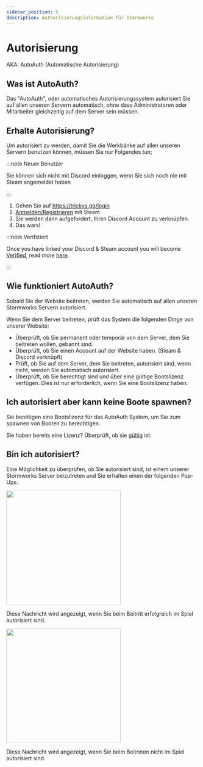 ```yaml
---
sidebar_position: 5
description: Authorisierungsinformation für Stormworks
---
```


# Autorisierung
AKA: AutoAuth (Automatische Autorisierung)

## Was ist AutoAuth?

Das "AutoAuth", oder automatisches Autorisierungssystem autorisiert Sie auf allen unseren Servern automatisch, ohne dass Administratoren oder Mitarbeiter gleichzeitig auf dem Server sein müssen.

## Erhalte Autorisierung?

Um autorisiert zu werden, damit Sie die Werkbänke auf allen unseren Servern benutzen können, müssen Sie nur Folgendes tun;

:::note Neuer Benutzer

Sie können sich nicht mit Discord einloggen, wenn Sie sich noch nie mit Steam angemeldet haben

:::

1. Gehen Sie auf https://trickys.gg/login
2. [Anmelden/Registrieren](https://trickys.gg/login) mit <i class="fa-brands fa-steam"></i> Steam.
3. Sie werden dann aufgefordert, Ihren <i class="fa-brands fa-discord"></i> Discord Account zu verknüpfen.
4. Das wars!

:::note Verifiziert

Once you have linked your <i class="fa-brands fa-discord"></i> Discord & <i class="fa-brands fa-steam"></i> Steam account you will become [Verified](./), read more [here](./).

:::

## Wie funktioniert AutoAuth?

Sobald Sie der Website beitreten, werden Sie automatisch auf allen unseren Stormworks Servern autorisiert.

Wenn Sie dem Server beitreten, prüft das System die folgenden Dinge von unserer Website:

- Überprüft, ob Sie permanent oder temporär von dem Server, dem Sie beitreten wollen, gebannt sind.
- Überprüft, ob Sie einen Account auf der Website haben. (Steam & Discord verknüpft)
- Prüft, ob Sie auf dem Server, dem Sie beitreten, autorisiert sind, wenn nicht, werden Sie automatisch autorisiert.
- Überprüft, ob Sie berechtigt sind und über eine gültige Bootslizenz verfügen. Dies ist nur erforderlich, wenn Sie eine Bootslizenz haben.

## Ich autorisiert aber kann keine Boote spawnen?

Sie benötigen eine Bootslizenz für das AutoAuth System, um Sie zum spawnen von Booten zu berechtigen.

Sie haben bereits eine Lizenz? Überprüft, ob sie [gültig](https://trickys.gg/account) ist.

## Bin ich autorisiert?

Eine Möglichkeit zu überprüfen, ob Sie autorisiert sind, ist einem unserer Stormworks Server beizutreten und Sie erhalten einen der folgenden Pop-Ups.

<!-- css for flex -->
  <div class="flex-vcenter">
    <div class="img-mg">
      <img src="/img/autoauth/tsauth1.png" width="300px"/>
    </div>
<p>

Diese Nachricht wird angezeigt, wenn Sie beim Beitritt erfolgreich im Spiel autorisiert sind.

</p>
  </div>

<!-- css for flex -->
  <div class="flex-vcenter">
    <div class="img-mg">
      <img src="/img/autoauth/tsnoauth1.png" width="300px"/>
    </div>
<p>

Diese Nachricht wird angezeigt, wenn Sie beim Beitreten nicht im Spiel autorisiert sind.

</p>
  </div>
